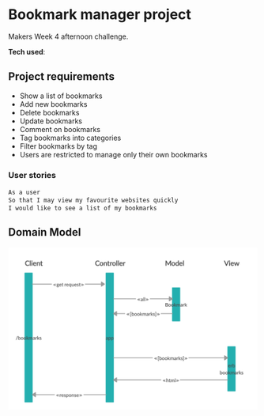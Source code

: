 # Bookmark manager project
Makers Week 4 afternoon challenge.

**Tech used**:


## Project requirements
* Show a list of bookmarks
* Add new bookmarks
* Delete bookmarks
* Update bookmarks
* Comment on bookmarks
* Tag bookmarks into categories
* Filter bookmarks by tag
* Users are restricted to manage only their own bookmarks

### User stories

```
As a user
So that I may view my favourite websites quickly
I would like to see a list of my bookmarks
```
## Domain Model
![Bookmark Manager domain model](./public/Bookmark-manager-dm.png)
